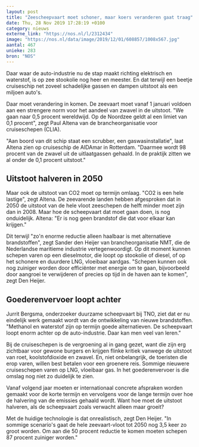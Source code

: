 ```yaml
---
layout: post
title: "Zeescheepvaart moet schoner, maar koers veranderen gaat traag"
date: Thu, 28 Nov 2019 17:28:19 +0100
category: nieuws
externe_link: "https://nos.nl/l/2312434"
image: "https://nos.nl/data/image/2019/12/01/608857/1008x567.jpg"
aantal: 467
unieke: 283
bron: "NOS"
---
```


<p>Daar waar de auto-industrie nu de stap maakt richting elektrisch en waterstof, is op zee stookolie nog heer en meester. En dat terwijl een beetje cruiseschip net zoveel schadelijke gassen en dampen uitstoot als een miljoen auto's.</p>
<p>Daar moet verandering in komen. De zeevaart moet vanaf 1 januari voldoen aan een strengere norm voor het aandeel van zwavel in de uitstoot. "We gaan naar 0,5 procent wereldwijd. Op de Noordzee geldt al een limiet van 0,1 procent", zegt Paul Altena van de brancheorganisatie voor cruiseschepen (CLIA). </p>
<p>"Aan boord van dit schip staat een scrubber, een gaswasinstallatie", laat Altena zien op cruiseschip de AIDAmar in Rotterdam. "Daarmee wordt 98 procent van de zwavel uit de uitlaatgassen gehaald. In de praktijk zitten we al onder de 0,1 procent uitstoot."</p>
<h2>Uitstoot halveren in 2050</h2>
<p>Maar ook de uitstoot van CO2 moet op termijn omlaag. "CO2 is een hele lastige", zegt Altena. De zeevarende landen hebben afgesproken dat in 2050 de uitstoot van de hele vloot zeeschepen de helft minder moet zijn dan in 2008. Maar hoe de scheepvaart dat moet gaan doen, is nog onduidelijk. Altena: "Er is nog geen brandstof die dat voor elkaar kan krijgen."</p>
<p>Dit terwijl "zo'n enorme reductie alleen haalbaar is met alternatieve brandstoffen", zegt Sander den Heijer van brancheorganisatie NMT, die de Nederlandse maritieme industrie vertegenwoordigt. Op dit moment kunnen schepen varen op een dieselmotor, die loopt op stookolie of diesel, of op het schonere en duurdere LNG, vloeibaar aardgas. "Schepen kunnen ook nog zuiniger worden door efficiënter met energie om te gaan, bijvoorbeeld door aangroei te verwijderen of precies op tijd in de haven aan te komen", zegt Den Heijer.</p>
<h2>Goederenvervoer loopt achter</h2>
<p>Jurrit Bergsma, onderzoeker duurzame scheepvaart bij TNO, ziet dat er nu eindelijk werk gemaakt wordt van de ontwikkeling van nieuwe brandstoffen. "Methanol en waterstof zijn op termijn goede alternatieven. De scheepvaart loopt enorm achter op de auto-industrie. Daar kan men veel van leren."</p>
<p>Bij de cruiseschepen is de vergroening al in gang gezet, want die zijn erg zichtbaar voor gewone burgers en krijgen flinke kritiek vanwege de uitstoot van roet, koolstofdioxide en zwavel. En, niet onbelangrijk, de toeristen die erop varen, willen best betalen voor een groenere reis. Sommige nieuwere cruiseschepen varen op LNG, vloeibaar gas. In het goederenvervoer is die omslag nog niet zo duidelijk te zien.</p>
<p>Vanaf volgend jaar moeten er internationaal concrete afspraken worden gemaakt voor de korte termijn en vervolgens voor de lange termijn over hoe de halvering van de emissies gehaald wordt. Want hoe moet de uitstoot halveren, als de scheepvaart zoals verwacht alleen maar groeit?</p>
<p>Met de huidige technologie is dat onrealistisch, zegt Den Heijer. "In sommige scenario's gaat de hele zeevaart-vloot tot 2050 nog 3,5 keer zo groot worden. Om aan die 50 procent reductie te komen moeten schepen 87 procent zuiniger worden."</p>
